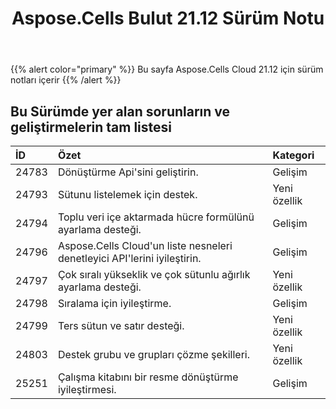 ﻿---
title: Aspose.Cells Bulut 21.12 Sürüm Notu
second_title: Aspose.Cells Cloud Documen
type: docs
url: /tr/aspose-cells-cloud-21-12-release-notes/
description: Aspose.Cells Bulut, oluşturma, dönüştürme, birleştirme, bölme, korumalı, iç nesne işlemi vb. için Excel'i destekler
weight: 10
---
{{% alert color="primary" %}} 
Bu sayfa Aspose.Cells Cloud 21.12 için sürüm notları içerir
{{% /alert %}} 
## **Bu Sürümde yer alan sorunların ve geliştirmelerin tam listesi**
|**İD**|**Özet**|**Kategori**|
|:- |:- |:- |
|24783 |Dönüştürme Api'sini geliştirin.| Gelişim|
|24793 | Sütunu listelemek için destek.| Yeni özellik|
|24794 | Toplu veri içe aktarmada hücre formülünü ayarlama desteği.| Gelişim|
|24796 |Aspose.Cells Cloud'un liste nesneleri denetleyici API'lerini iyileştirin.| Gelişim|
|24797 |Çok sıralı yükseklik ve çok sütunlu ağırlık ayarlama desteği.| Yeni özellik|
|24798 |Sıralama için iyileştirme.| Gelişim|
|24799 |Ters sütun ve satır desteği.| Yeni özellik|
|24803 |Destek grubu ve grupları çözme şekilleri.| Yeni özellik|
|25251 |Çalışma kitabını bir resme dönüştürme iyileştirmesi.| Gelişim|
